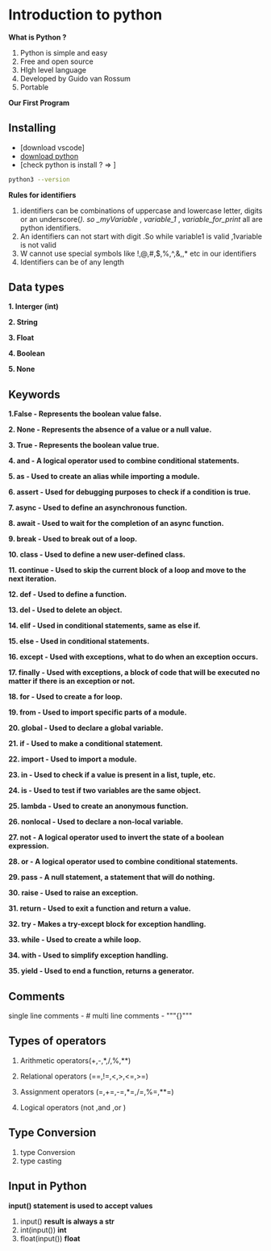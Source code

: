 # Introduction to python

**What is Python ?**

1. Python is simple and easy
2. Free and open source
3. HIgh level language
4. Developed by Guido van Rossum
5. Portable

**Our First Program**

## Installing

- [download vscode]
- [download python](https://www.python.org/downloads/)
- [check python is install ? => ]
```bash
python3 --version
```

**Rules for identifiers**

1. identifiers can be combinations of uppercase and lowercase letter, digits or an underscore(_).
   so \_myVariable_ , _variable_1_ , _variable_for_print_ all are python identifiers.
2. An identifiers can not start with digit .So while variable1 is valid ,1variable is not valid
3. W cannot use special symbols like !,@,#,$,%,^,&,\,\* etc in our identifiers
4. Identifiers can be of any length

## Data types

**1. Interger (int)**

**2. String**

**3. Float**

**4. Boolean**

**5. None**


## Keywords

**1.False - Represents the boolean value false.**


**2. None - Represents the absence of a value or a null value.**

**3. True - Represents the boolean value true.**

**4. and - A logical operator used to combine conditional statements.**

**5. as - Used to create an alias while importing a module.**

**6. assert - Used for debugging purposes to check if a condition is true.**

**7. async - Used to define an asynchronous function.**

**8. await - Used to wait for the completion of an async function.**

**9. break - Used to break out of a loop.**

**10. class - Used to define a new user-defined class.**

**11. continue - Used to skip the current block of a loop and move to the next iteration.**

**12. def - Used to define a function.**

**13. del - Used to delete an object.**

**14. elif - Used in conditional statements, same as else if.**

**15. else - Used in conditional statements.**

**16. except - Used with exceptions, what to do when an exception occurs.**

**17. finally - Used with exceptions, a block of code that will be executed no matter if there is an exception or not.**

**18. for - Used to create a for loop.**

**19. from - Used to import specific parts of a module.**

**20. global - Used to declare a global variable.**

**21. if - Used to make a conditional statement.**

**22. import - Used to import a module.**

**23. in - Used to check if a value is present in a list, tuple, etc.**

**24. is - Used to test if two variables are the same object.**

**25. lambda - Used to create an anonymous function.**

**26. nonlocal - Used to declare a non-local variable.**

**27. not - A logical operator used to invert the state of a boolean expression.**

**28. or - A logical operator used to combine conditional statements.**

**29. pass - A null statement, a statement that will do nothing.**

**30. raise - Used to raise an exception.**

**31. return - Used to exit a function and return a value.**

**32. try - Makes a try-except block for exception handling.**

**33. while - Used to create a while loop.**

**34. with - Used to simplify exception handling.**

**35. yield - Used to end a function, returns a generator.**

## Comments

single line comments - #
multi line comments - """{}"""

## Types of operators

1. Arithmetic operators(+,-,\*,/,%,\*\*)

2. Relational operators (==,!=,<,>,<=,>=)

3. Assignment operators (=,+=,-=,\*=,/=,%=,\*\*=)

4. Logical operators (not ,and ,or )



## Type Conversion

1. type Conversion
2. type casting


## Input in Python

**input() statement is used to accept values**

1. input() **result is always a str**
2. int(input())  **int**
3. float(input()) **float**